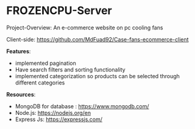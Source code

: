 # FROZENCPU-Server
Project-Overview:  An e-commerce website on pc cooling fans 

Client-side: https://github.com/MdFuad92/Case-fans-ecommerce-client

 **Features**:
- implemented pagination
- Have search filters and sorting functionality
- implemented categorization so products can be selected through different categories

 **Resources**:
- MongoDB for database : https://www.mongodb.com/
- Node.js: https://nodejs.org/en
- Express Js: https://expressjs.com/
